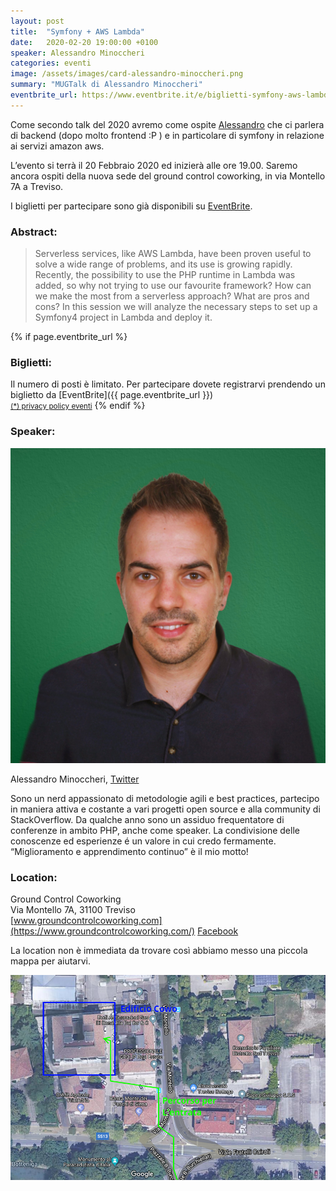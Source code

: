```yaml
---
layout: post
title:  "Symfony + AWS Lambda"
date:   2020-02-20 19:00:00 +0100
speaker: Alessandro Minoccheri
categories: eventi
image: /assets/images/card-alessandro-minoccheri.png
summary: "MUGTalk di Alessandro Minoccheri"
eventbrite_url: https://www.eventbrite.it/e/biglietti-symfony-aws-lambda-92529011765
---
```


Come secondo talk del 2020 avremo come ospite [Alessandro](#speaker) che ci parlera di backend (dopo molto frontend :P ) e in particolare di symfony in relazione ai servizi amazon aws.

L’evento si terrà il 20 Febbraio 2020 ed inizierà alle ore 19.00. Saremo ancora ospiti della nuova sede del ground control coworking, in via Montello 7A a Treviso.

I biglietti per partecipare sono già disponibili su [EventBrite](#tickets).

<h3>Abstract:</h3>

> Serverless services, like AWS Lambda, have been proven useful to solve a wide range of problems, and its use is growing rapidly. Recently, the possibility to use the PHP runtime in Lambda was added, so why not trying to use our favourite framework? How can we make the most from a serverless approach? What are pros and cons? In this session we will analyze the necessary steps to set up a Symfony4 project in Lambda and deploy it.

{% if page.eventbrite_url %}
<a id="tickets"></a>
<h3>Biglietti:</h3>
Il numero di posti è limitato. Per partecipare dovete registrarvi prendendo un biglietto da [EventBrite]({{ page.eventbrite_url }})<br/>
<small><a href="#privacy-policy">(*) privacy policy eventi</a></small>
{% endif %}


<a id="speaker"></a>
<h3>Speaker:</h3>

<div class="speaker-container">
    <img src="/assets/images/speaker-minoccheri.jpg" />
    <p>
        Alessandro Minoccheri,
        <a href="https://twitter.com/minompi">Twitter</a>
    </p>
    <p>
        Sono un nerd appassionato di metodologie agili e best practices, partecipo in maniera attiva e costante a vari progetti open source e alla community di StackOverflow. Da qualche anno sono un assiduo frequentatore di conferenze in ambito PHP, anche come speaker. La condivisione delle conoscenze ed esperienze é un valore in cui credo fermamente. “Miglioramento e apprendimento continuo” è il mio motto!
    </p>
    <p class="clear"></p>
</div>

<a id="location"></a>
<h3>Location:</h3>

Ground Control Coworking<br/>
Via Montello 7A, 31100 Treviso<br/>
[www.groundcontrolcoworking.com](https://www.groundcontrolcoworking.com/) [Facebook](https://www.facebook.com/groundcontrolcoworking)

<p>
    La location non è immediata da trovare così abbiamo messo una piccola mappa per aiutarvi.
</p>

<img src="/assets/images/mappa.png" />